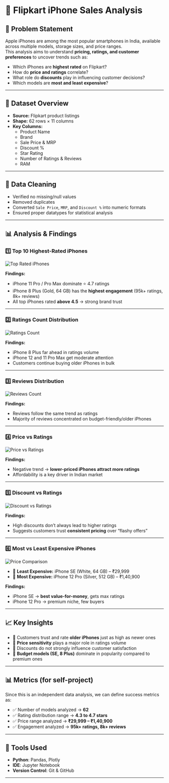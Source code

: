 # 📱 Flipkart iPhone Sales Analysis  

## 📝 Problem Statement  
Apple iPhones are among the most popular smartphones in India, available across multiple models, storage sizes, and price ranges.  
This analysis aims to understand **pricing, ratings, and customer preferences** to uncover trends such as:  
- Which iPhones are **highest rated** on Flipkart?  
- How do **price and ratings** correlate?  
- What role do **discounts** play in influencing customer decisions?  
- Which models are **most and least expensive**?  

---

## 📂 Dataset Overview  
- **Source:** Flipkart product listings  
- **Shape:** 62 rows × 11 columns  
- **Key Columns:**  
  - Product Name  
  - Brand  
  - Sale Price & MRP  
  - Discount %  
  - Star Rating  
  - Number of Ratings & Reviews  
  - RAM  

---

## 🧹 Data Cleaning  
- Verified no missing/null values  
- Removed duplicates  
- Converted `Sale Price`, `MRP`, and `Discount %` into numeric formats  
- Ensured proper datatypes for statistical analysis  

---

## 📊 Analysis & Findings  

### 1️⃣ Top 10 Highest-Rated iPhones  
![Top Rated iPhones](images/top_rated.png)  

**Findings:**  
- iPhone 11 Pro / Pro Max dominate ⭐ 4.7 ratings  
- iPhone 8 Plus (Gold, 64 GB) has the **highest engagement** (95k+ ratings, 8k+ reviews)  
- All top iPhones rated **above 4.5** → strong brand trust  

---

### 2️⃣ Ratings Count Distribution  
![Ratings Count](images/ratings_count.png)  

**Findings:**  
- iPhone 8 Plus far ahead in ratings volume  
- iPhone 12 and 11 Pro Max get moderate attention  
- Customers continue buying older iPhones in bulk  

---

### 3️⃣ Reviews Distribution  
![Reviews Count](images/reviews_count.png)  

**Findings:**  
- Reviews follow the same trend as ratings  
- Majority of reviews concentrated on budget-friendly/older iPhones  

---

### 4️⃣ Price vs Ratings  
![Price vs Ratings](images/price_vs_ratings.png)  

**Findings:**  
- Negative trend → **lower-priced iPhones attract more ratings**  
- Affordability is a key driver in Indian market  

---

### 5️⃣ Discount vs Ratings  
![Discount vs Ratings](images/discount_vs_ratings.png)  

**Findings:**  
- High discounts don’t always lead to higher ratings  
- Suggests customers trust **consistent pricing** over “flashy offers”  

---

### 6️⃣ Most vs Least Expensive iPhones  
![Price Comparison](images/price_comparison.png)  

- 💸 **Least Expensive:** iPhone SE (White, 64 GB) – ₹29,999  
- 💎 **Most Expensive:** iPhone 12 Pro (Silver, 512 GB) – ₹1,40,900  

**Findings:**  
- iPhone SE → **best value-for-money**, gets max ratings  
- iPhone 12 Pro → premium niche, few buyers  

---

## 📈 Key Insights  
- 📌 Customers trust and rate **older iPhones** just as high as newer ones  
- 📌 **Price sensitivity** plays a major role in ratings volume  
- 📌 Discounts do not strongly influence customer satisfaction  
- 📌 **Budget models (SE, 8 Plus)** dominate in popularity compared to premium ones  

---

## 📊 Metrics (for self-project)  
Since this is an independent data analysis, we can define success metrics as:  
- ✅ Number of models analyzed → **62**  
- ✅ Rating distribution range → **4.3 to 4.7 stars**  
- ✅ Price range analyzed → **₹29,999 – ₹1,40,900**  
- ✅ Engagement analyzed → **95k+ ratings, 8k+ reviews**  

---

## 🚀 Tools Used  
- **Python**: Pandas, Plotly  
- **IDE**: Jupyter Notebook  
- **Version Control**: Git & GitHub  

---
